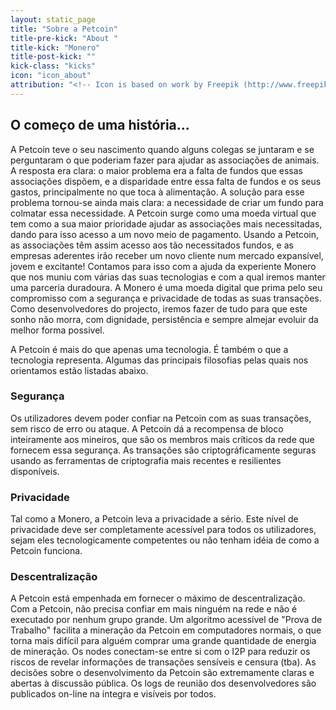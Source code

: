 ```yaml
---
layout: static_page
title: "Sobre a Petcoin"
title-pre-kick: "About "
title-kick: "Monero"
title-post-kick: ""
kick-class: "kicks"
icon: "icon_about"
attribution: "<!-- Icon is based on work by Freepik (http://www.freepik.com) and is licensed under Creative Commons BY 3.0 -->"
---
```



## O começo de uma história...

A Petcoin teve o seu nascimento quando alguns colegas se juntaram e se perguntaram o que poderiam fazer para ajudar as associações de animais. A resposta era clara: o maior problema era a falta de fundos que essas associações dispõem, e a disparidade entre essa falta de fundos e os seus gastos, principalmente no que toca à alimentação. A solução para esse problema tornou-se ainda mais clara: a necessidade de criar um fundo para colmatar essa necessidade.
A Petcoin surge como uma moeda virtual que tem como a sua maior prioridade ajudar as associações mais necessitadas, dando para isso acesso a um novo meio de pagamento. Usando a Petcoin, as associações têm assim acesso aos tão necessitados fundos, e as empresas aderentes irão receber um novo cliente num mercado expansível, jovem e excitante!
 Contamos para isso com a ajuda da experiente Monero que nos muniu com várias das suas tecnologias e com a qual iremos manter uma parceria duradoura. A Monero é uma moeda digital que prima pelo seu compromisso com a segurança e privacidade de todas as suas transações.
Como desenvolvedores do projecto, iremos fazer de tudo para que este sonho não morra, com dignidade, persistência e sempre almejar evoluir da melhor forma possivel.   

A Petcoin é mais do que apenas uma tecnologia. É também o que a tecnologia representa. Algumas das principais filosofias pelas quais nos orientamos estão listadas abaixo.

### Segurança

Os utilizadores devem poder confiar na Petcoin com as suas transações, sem risco de erro ou ataque. A Petcoin dá a recompensa de bloco inteiramente aos mineiros, que são os membros mais críticos da rede que fornecem essa segurança. As transações são criptográficamente seguras usando as ferramentas de criptografia mais recentes e resilientes disponíveis.

### Privacidade 

Tal como a Monero, a Petcoin leva a privacidade a sério. Este nível de privacidade deve ser completamente acessível para todos os utilizadores, sejam eles tecnologicamente competentes ou não tenham idéia de como a Petcoin funciona. 

### Descentralização 
                          
A Petcoin está empenhada em fornecer o máximo de descentralização. Com a Petcoin, não precisa confiar em mais ninguém na rede e não é executado por nenhum grupo grande. Um algoritmo acessível de "Prova de Trabalho" facilita a mineração da Petcoin em computadores normais, o que torna mais difícil para alguém comprar uma grande quantidade de energia de mineração. Os nodes conectam-se entre si com o I2P para reduzir os riscos de revelar informações de transações sensíveis e censura (tba). As decisões sobre o desenvolvimento da Petcoin são extremamente claras e abertas à discussão pública. Os logs de reunião dos desenvolvedores são publicados on-line na íntegra e visíveis por todos. 
